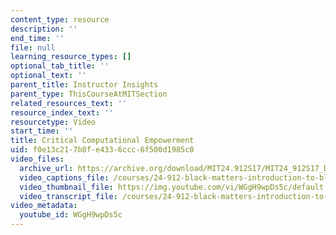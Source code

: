 ```yaml
---
content_type: resource
description: ''
end_time: ''
file: null
learning_resource_types: []
optional_tab_title: ''
optional_text: ''
parent_title: Instructor Insights
parent_type: ThisCourseAtMITSection
related_resources_text: ''
resource_index_text: ''
resourcetype: Video
start_time: ''
title: Critical Computational Empowerment
uid: f0e13c21-7b8f-e433-6ccc-6f500d1985c0
video_files:
  archive_url: https://archive.org/download/MIT24.912S17/MIT24_912S17_DeGraff_Critical_Computational_Empowerment_300k.mp4
  video_captions_file: /courses/24-912-black-matters-introduction-to-black-studies-spring-2017/86b91384974951809d18b03da101f6a0_WGgH9wpDs5c.vtt
  video_thumbnail_file: https://img.youtube.com/vi/WGgH9wpDs5c/default.jpg
  video_transcript_file: /courses/24-912-black-matters-introduction-to-black-studies-spring-2017/7fc02d3157b155a02a0d04607687cc22_WGgH9wpDs5c.pdf
video_metadata:
  youtube_id: WGgH9wpDs5c
---
```

